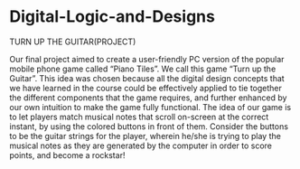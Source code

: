 # Digital-Logic-and-Designs
TURN UP THE GUITAR(PROJECT)

Our final project aimed to create a user-friendly PC version of the popular mobile phone game
called “Piano Tiles”. We call this game “Turn up the Guitar”. This idea was chosen because all
the digital design concepts that we have learned in the course could be effectively applied to tie
together the different components that the game requires, and further enhanced by our own
intuition to make the game fully functional. The idea of our game is to let players match musical
notes that scroll on-screen at the correct instant, by using the colored buttons in front of them.
Consider the buttons to be the guitar strings for the player, wherein he/she is trying to play the
musical notes as they are generated by the computer in order to score points, and become a rockstar!
